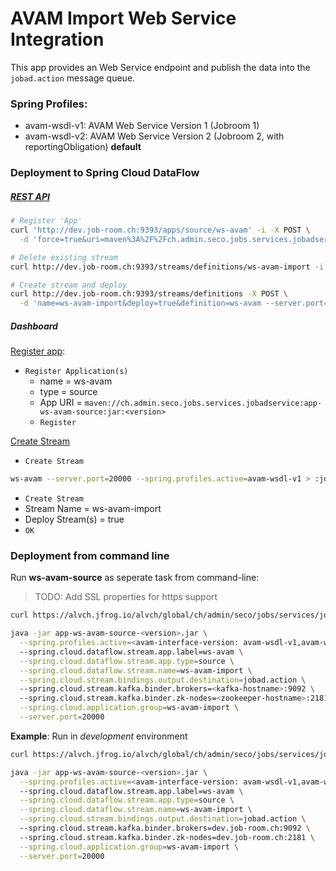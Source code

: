 # AVAM Import Web Service Integration

This app provides an Web Service endpoint and publish the data into the `jobad.action` message queue.

### Spring Profiles:
- avam-wsdl-v1: AVAM Web Service Version 1 (Jobroom 1)
- avam-wsdl-v2: AVAM Web Service Version 2 (Jobroom 2, with reportingObligation) **default**

### Deployment to Spring Cloud DataFlow

##### [REST API](https://docs.spring.io/spring-cloud-dataflow/docs/current/reference/htmlsingle/#api-guide-resources-index) 

```bash
# Register 'App'
curl 'http://dev.job-room.ch:9393/apps/source/ws-avam' -i -X POST \
  -d 'force=true&uri=maven%3A%2F%2Fch.admin.seco.jobs.services.jobadservice%3Aapp-ws-avam-source%3A<version>'

# Delete existing stream
curl http://dev.job-room.ch:9393/streams/definitions/ws-avam-import -i -X DELETE

# Create stream and deploy
curl http://dev.job-room.ch:9393/streams/definitions -X POST \
  -d 'name=ws-avam-import&deploy=true&definition=ws-avam --server.port=20000 > :jobad.action'
```

##### Dashboard

[Register app](http://dev.job-room.ch:9393/dashboard/#/apps):

- `Register Application(s)`
  - name = ws-avam
  - type = source
  - App URI = `maven://ch.admin.seco.jobs.services.jobadservice:app-ws-avam-source:jar:<version>`    
  - `Register` 

[Create Stream](http://dev.job-room.ch:9393/dashboard/#/streams/definitions)
- `Create Stream`
```bash
ws-avam --server.port=20000 --spring.profiles.active=avam-wsdl-v1 > :jobad.action
```
- `Create Stream`
- Stream Name = ws-avam-import
- Deploy Stream(s) = true
- `OK`

### Deployment from command line
Run **ws-avam-source** as seperate task from command-line:

> TODO: Add SSL properties for https support

```bash
curl https://alvch.jfrog.io/alvch/global/ch/admin/seco/jobs/services/jobadservice/app-ws-avam-source/<version>/app-ws-avam-source-<version>.jar

java -jar app-ws-avam-source-<version>.jar \
  --spring.profiles.active=<avam-interface-version: avam-wsdl-v1,avam-wsdl-v2>
  --spring.cloud.dataflow.stream.app.label=ws-avam \
  --spring.cloud.dataflow.stream.app.type=source \
  --spring.cloud.dataflow.stream.name=ws-avam-import \
  --spring.cloud.stream.bindings.output.destination=jobad.action \ 
  --spring.cloud.stream.kafka.binder.brokers=<kafka-hostname>:9092 \ 
  --spring.cloud.stream.kafka.binder.zk-nodes=<zookeeper-hostname>:2181 \
  --spring.cloud.application.group=ws-avam-import \
  --server.port=20000  
```

**Example**: Run in _development_ environment

```bash
curl https://alvch.jfrog.io/alvch/global/ch/admin/seco/jobs/services/jobadservice/app-ws-avam-source/<version>/app-ws-avam-source-<version>.jar

java -jar app-ws-avam-source-<version>.jar \
  --spring.profiles.active=<avam-interface-version: avam-wsdl-v1,avam-wsdl-v2>
  --spring.cloud.dataflow.stream.app.label=ws-avam \
  --spring.cloud.dataflow.stream.app.type=source \
  --spring.cloud.dataflow.stream.name=ws-avam-import \
  --spring.cloud.stream.bindings.output.destination=jobad.action \ 
  --spring.cloud.stream.kafka.binder.brokers=dev.job-room.ch:9092 \ 
  --spring.cloud.stream.kafka.binder.zk-nodes=dev.job-room.ch:2181 \
  --spring.cloud.application.group=ws-avam-import \
  --server.port=20000 
```

